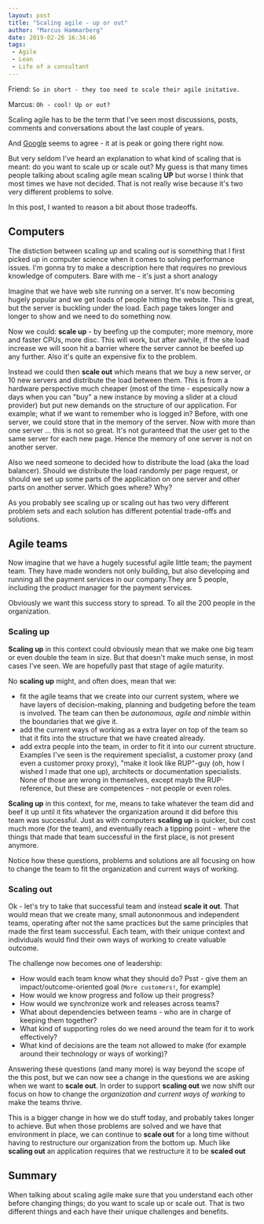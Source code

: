```yaml
---
layout: post
title: "Scaling agile - up or out"
author: "Marcus Hammarberg"
date: 2019-02-26 16:34:46
tags:
 - Agile
 - Lean
 - Life of a consultant
---
```


Friend: `So in short - they too need to scale their agile initative.`

Marcus: `Oh - cool! Up or out?`

Scaling agile has to be the term that I've seen most discussions, posts, comments and conversations about the last couple of years.

And [Google](https://trends.google.com/trends/explore?date=all&q=agile%20scale) seems to agree - it at is peak or going there right now.

But very seldom I've heard an explanation to what kind of scaling that is meant: do you want to scale up or scale out?
My guess is that many times people talking about scaling agile mean scaling **UP** but worse I think that most times we have not decided. That is not really wise because it's two very different problems to solve.

In this post, I wanted to reason a bit about those tradeoffs.

<!-- excerpt-end -->

## Computers
The distiction between scaling _up_ and scaling _out_ is something that I first picked up in computer science when it comes to solving performance issues. I'm gonna try to make a description here that requires no previous knowledge of computers. Bare with me - it's just a short analogy

Imagine that we have web site running on a server. It's now becoming hugely popular and we get loads of people hitting the website. This is great, but the server is buckling under the load. Each page takes longer and longer to show and we need to do something now.

Now we could:
**scale up** - by beefing up the computer; more memory, more and faster CPUs, more disc. This will work, but after awhile, if the site load increase we will soon hit a barrier where the server cannot be beefed up any further. Also it's quite an expensive fix to the problem.

Instead we could then **scale out** which means that we buy a new server, or 10 new servers and distribute the load between them. This is from a hardware perspective much cheaper (most of the time - espesically now a days when you can "buy" a new instance by moving a slider at a cloud provider) but put new demands on the structure of our application. For example; what if we want to remember who is logged in? Before, with one server, we could store that in the memory of the server. Now with more than one server ... this is not so great. It's not guranteed that the user get to the same server for each new page. Hence the memory of one server is not on another server.

Also we need someone to decided how to distribute the load (aka the load balancer). Should we distribute the load randomly per page request, or should we set up some parts of the application on one server and other parts on another server. Which goes where? Why?

As you probably see scaling up or scaling out has two very different problem sets and each solution has different potential trade-offs and solutions.

## Agile teams
Now imagine that we have a hugely sucessful agile little team; the payment team. They have made wonders not only building, but also developing and running all the payment services in our company.They are 5 people, including the product manager for the payment services.

Obviously we want this success story to spread. To all the 200 people in the organization.

### Scaling up
**Scaling up** in this context could obviously mean that we make one big team or even double the team in size. But that doesn't make much sense, in most cases I've seen.  We are hopefully past that stage of agile maturity.

No **scaling up** might, and often does, mean that we:

* fit the agile teams that we create into our current system, where we have layers of decision-making, planning and budgeting before the team is involved. The team can then be _autonomous, agile and nimble_ within the boundaries that we give it.
* add the current ways of working as a extra layer on top of the team so that it fits into the structure that we have created already.
* add extra people into the team, in order to fit it into our current structure. Examples I've seen is the requirement specialist, a customer proxy (and even a customer proxy proxy), "make it look like RUP"-guy (oh, how I wished I made that one up), architects or documentation specialists. None of those are wrong in themselves, except mayb the RUP-reference, but these are competences - not people or even roles.

**Scaling  up** in this context, for me, means to take whatever the team did and beef it up until it fits whatever the organization around it did before this team was successful. Just as with computers **scaling up** is quicker, but cost much more (for the team), and eventually reach a tipping point - where the things that made that team successful in the first place, is not present anymore.

Notice how these questions, problems and solutions are all focusing on how to change the team to fit the organization and current ways of working.

### Scaling out
Ok - let's try to take that successful team and instead **scale it out**. That would mean that we create many, small autononmous and independent teams, operating after not the same practices but the same principles that made the first team successful. Each team, with their unique context and individuals would find their own ways of working to create valuable outcome.

The challenge now becomes one of leadership:
* How would each team know what they should do? Psst - give them an impact/outcome-oriented goal (`More customers!`, for example)
* How would we know progress and follow up their progress?
* How would we synchronize work and releases across teams?
* What about dependencies between teams - who are in charge of keeping them together?
* What kind of supporting roles do we need around the team for it to work effectively?
* What kind of decisions are the team not allowed to make (for example around their technology or ways of working)?

Answering these questions (and many more) is way beyond the scope of the this post, but we can now see a change in the questions we are asking when we want to **scale out**. In order to support **scaling out** we now shift our focus on how to change the _organization and current ways of working_ to make the teams thrive.

This is a bigger change in how we do stuff today, and probably takes longer to achieve. But when those problems are solved and we have that environment in place, we can continue to **scale out** for a long time without having to restructure our organization from the bottom up. Much like **scaling out** an application requires that we restructure it to be **scaled out**

## Summary
When talking about scaling agile make sure that you understand each other before changing things; do you want to scale up or scale out. That is two different things and each have their unique challenges and benefits.
